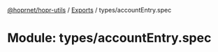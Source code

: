 [@hoprnet/hopr-utils](../README.md) / [Exports](../modules.md) / types/accountEntry.spec

# Module: types/accountEntry.spec
